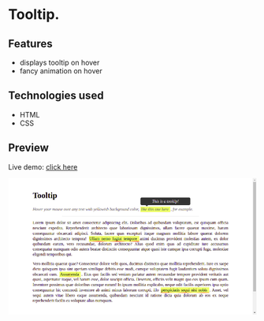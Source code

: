 # Tooltip.

## Features

- displays tooltip on hover
- fancy animation on hover

## Technologies used

- HTML
- CSS

## Preview

Live demo: [click here](https://pawelpohland.github.io/tooltip/)

[![App screenshot](preview.png "Preview - screenshot")](https://pawelpohland.github.io/tooltip/)
